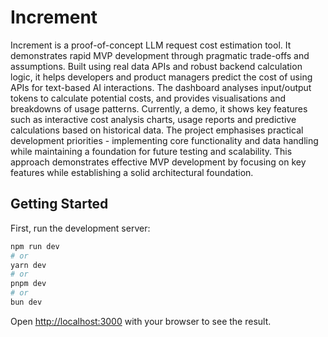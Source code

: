 # Increment

Increment is a proof-of-concept LLM request cost estimation tool. It demonstrates rapid MVP development through pragmatic trade-offs and assumptions. Built using real data APIs and robust backend calculation logic, it helps developers and product managers predict the cost of using APIs for text-based AI interactions. The dashboard analyses input/output tokens to calculate potential costs, and provides visualisations and breakdowns of usage patterns. Currently, a demo, it shows key features such as interactive cost analysis charts, usage reports and predictive calculations based on historical data. The project emphasises practical development priorities - implementing core functionality and data handling while maintaining a foundation for future testing and scalability. This approach demonstrates effective MVP development by focusing on key features while establishing a solid architectural foundation.

## Getting Started

First, run the development server:

```bash
npm run dev
# or
yarn dev
# or
pnpm dev
# or
bun dev
```

Open [http://localhost:3000](http://localhost:3000) with your browser to see the result.

